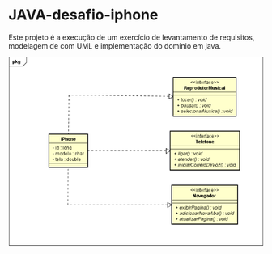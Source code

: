 # JAVA-desafio-iphone

Este projeto é a execução de um exercício de levantamento de requisitos, modelagem de com UML e implementação do domínio em java.

<img src="desafioIPhone/Diagrama/dagrama_safio_iphone.png">
